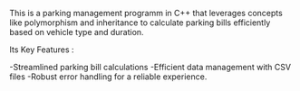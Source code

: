 This is a parking management programm in C++ that leverages concepts like polymorphism and inheritance to calculate parking bills efficiently based on vehicle type and duration.


Its Key Features :

-Streamlined parking bill calculations
-Efficient data management with CSV files
-Robust error handling for a reliable experience.
